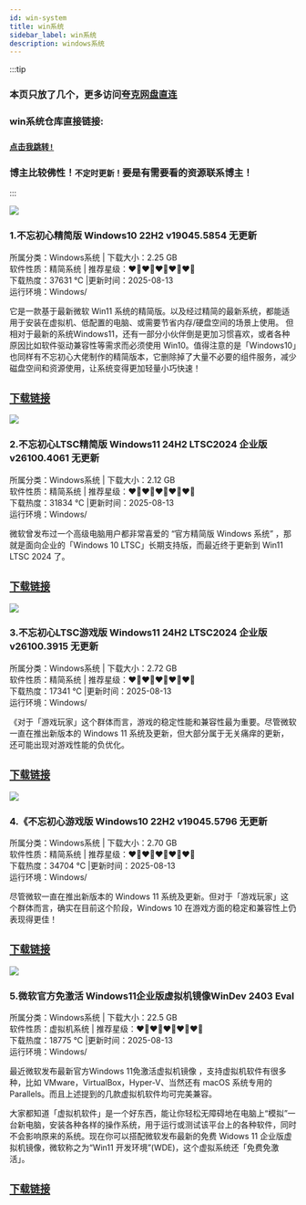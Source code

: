 ```yaml
---
id: win-system
title: win系统
sidebar_label: win系统
description: windows系统
---
```


:::tip
### 本页只放了几个，更多访问[夸克网盘直连](https://pan.quark.cn/s/34dec3e64f02)
### win系统仓库直接链接:
### [`点击我跳转!`](https://pan.quark.cn/s/34dec3e64f02)
### 博主比较佛性！`不定时更新！`要是有需要看的资源联系博主！
:::

![](https://www.hybase.com/soft/UploadPic/2024-4/202441183744969.png)

### 1.不忘初心精简版 Windows10 22H2 v19045.5854 无更新
所属分类：Windows系统 | 下载大小：2.25 GB    
软件性质：精简系统   | 推荐星级：❤️‍🔥❤️‍🔥❤️‍🔥❤️‍🔥❤️‍🔥        
下载热度：37631 ℃   |更新时间：2025-08-13          
运行环境：Windows/

它是一款基于最新微软 Win11 系统的精简版。以及经过精简的最新系统，都能适用于安装在虚拟机、低配置的电脑、或需要节省内存/硬盘空间的场景上使用。
但相对于最新的系统Windows11，还有一部分小伙伴倒是更加习惯喜欢，或者各种原因比如软件驱动兼容性等需求而必须使用 Win10。值得注意的是「Windows10」也同样有不忘初心大佬制作的精简版本，它删除掉了大量不必要的组件服务，减少磁盘空间和资源使用，让系统变得更加轻量小巧快速！

## [`下载链接`](https://pan.quark.cn/s/d17fb5794323)



![](https://www.hybase.com/soft/UploadPic/2024-8/202481317291928585.png)

### 2.不忘初心LTSC精简版 Windows11 24H2 LTSC2024 企业版v26100.4061 无更新
所属分类：Windows系统 | 下载大小：2.12 GB    
软件性质：精简系统   | 推荐星级：❤️‍🔥❤️‍🔥❤️‍🔥❤️‍🔥❤️‍🔥        
下载热度：31834 ℃   |更新时间：2025-08-13          
运行环境：Windows/

微软曾发布过一个高级电脑用户都非常喜爱的 “官方精简版 Windows 系统” ，那就是面向企业的「Windows 10 LTSC」长期支持版，而最近终于更新到 Win11 LTSC 2024 了。

## [`下载链接`](https://pan.quark.cn/s/7b989d395b02)



![](https://www.hybase.com/soft/UploadPic/2025-5/202551616112342726.png)

### 3.不忘初心LTSC游戏版 Windows11 24H2 LTSC2024 企业版v26100.3915 无更新
所属分类：Windows系统 | 下载大小：2.72 GB    
软件性质：精简系统   | 推荐星级：❤️‍🔥❤️‍🔥❤️‍🔥❤️‍🔥❤️‍🔥        
下载热度：17341 ℃   |更新时间：2025-08-13          
运行环境：Windows/

《对于「游戏玩家」这个群体而言，游戏的稳定性能和兼容性最为重要。尽管微软一直在推出新版本的 Windows 11 系统及更新，但大部分属于无关痛痒的更新，还可能出现对游戏性能的负优化。

## [`下载链接`](https://pan.quark.cn/s/401cac15b7a4)


![](https://www.hybase.com/soft/UploadPic/2024-4/202441016423536061.png)

### 4.《不忘初心游戏版 Windows10 22H2 v19045.5796 无更新
所属分类：Windows系统 | 下载大小：2.70 GB    
软件性质：精简系统   | 推荐星级：❤️‍🔥❤️‍🔥❤️‍🔥❤️‍🔥❤️‍🔥        
下载热度：34704 ℃   |更新时间：2025-08-13          
运行环境：Windows/

尽管微软一直在推出新版本的 Windows 11 系统及更新。但对于「游戏玩家」这个群体而言，确实在目前这个阶段，Windows 10 在游戏方面的稳定和兼容性上仍表现得更佳！

## [`下载链接`](https://pan.quark.cn/s/d889b55fca50)



![](https://www.hybase.com/soft/UploadPic/2024-4/202446176581703.png)

### 5.微软官方免激活 Windows11企业版虚拟机镜像WinDev 2403 Eval
所属分类：Windows系统 | 下载大小：22.5 GB    
软件性质：虚拟机系统   | 推荐星级：❤️‍🔥❤️‍🔥❤️‍🔥❤️‍🔥❤️‍🔥        
下载热度：18775 ℃   |更新时间：2025-08-13          
运行环境：Windows/

最近微软发布最新官方Windows 11免激活虚拟机镜像 ，支持虚拟机软件有很多种，比如 VMware，VirtualBox，Hyper-V、当然还有 macOS 系统专用的 Parallels。而且上述提到的几款虚拟机软件均可完美兼容。

大家都知道「虚拟机软件」是一个好东西，能让你轻松无障碍地在电脑上“模拟”一台新电脑，安装各种各样的操作系统，用于运行或测试该平台上的各种软件，同时不会影响原来的系统。现在你可以搭配微软发布最新的免费 Widows 11 企业版虚拟机镜像，微软称之为“Win11 开发环境”(WDE)，这个虚拟系统还「免费免激活」。

## [`下载链接`](https://pan.quark.cn/s/085fc309aef8)






